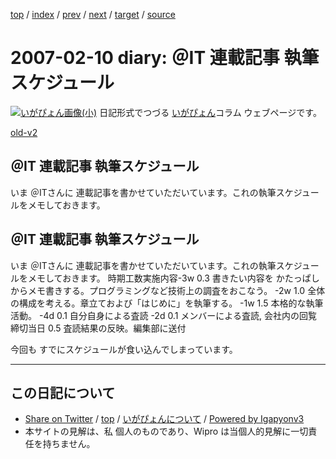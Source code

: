 [top](../index.html) 
 / [index](index.html) 
 / [prev](ig070209.html) 
 / [next](ig070214.html) 
 / [target](http://www.igapyon.jp/igapyon/diary/2007/ig070210.html) 
 / [source](https://github.com/igapyon/diary/blob/master/2007/ig070210.src.md) 

2007-02-10 diary: ＠IT 連載記事 執筆スケジュール
=====================================================================================================
[![いがぴょん画像(小)](http://www.igapyon.jp/igapyon/diary/images/iga200306s.jpg "いがぴょん")](http://www.igapyon.jp/igapyon/diary/memo/memoigapyon.html) 日記形式でつづる [いがぴょん](http://www.igapyon.jp/igapyon/diary/memo/memoigapyon.html)コラム ウェブページです。

[old-v2](ig070210-orig.html)

## ＠IT 連載記事 執筆スケジュール

いま ＠ITさんに 連載記事を書かせていただいています。これの執筆スケジュールをメモしておきます。


## ＠IT 連載記事 執筆スケジュール

いま ＠ITさんに 連載記事を書かせていただいています。これの執筆スケジュールをメモしておきます。
時期工数実施内容-3w
0.3
書きたい内容を かたっぱしからメモ書きする。プログラミングなど技術上の調査をおこなう。
-2w
1.0
全体の構成を考える。章立ておよび「はじめに」を執筆する。
-1w
1.5
本格的な執筆活動。
-4d
0.1
自分自身による査読
-2d
0.1
メンバーによる査読, 会社内の回覧
締切当日
0.5
査読結果の反映。編集部に送付

今回も すでにスケジュールが食い込んでしまっています。


----------------------------------------------------------------------------------------------------

## この日記について

* [Share on Twitter](https://twitter.com/intent/tweet?hashtags=igapyon%2Cdiary%2C%E3%81%84%E3%81%8C%E3%81%B4%E3%82%87%E3%82%93&text=%EF%BC%A0IT+%E9%80%A3%E8%BC%89%E8%A8%98%E4%BA%8B+%E5%9F%B7%E7%AD%86%E3%82%B9%E3%82%B1%E3%82%B8%E3%83%A5%E3%83%BC%E3%83%AB&url=http%3A%2F%2Fwww.igapyon.jp%2Figapyon%2Fdiary%2F2007%2Fig070210.html) / [top](../index.html) / [いがぴょんについて](http://www.igapyon.jp/igapyon/diary/memo/memoigapyon.html) / [Powered by Igapyonv3](https://github.com/igapyon/igapyonv3)
* 本サイトの見解は、私 個人のものであり、Wipro は当個人的見解に一切責任を持ちません。 

